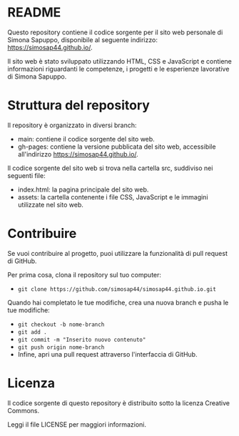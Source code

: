 # README
Questo repository contiene il codice sorgente per il sito web personale di Simona Sapuppo, disponibile al seguente indirizzo: https://simosap44.github.io/.

Il sito web è stato sviluppato utilizzando HTML, CSS e JavaScript e contiene informazioni riguardanti le competenze, i progetti e le esperienze lavorative di Simona Sapuppo.

# Struttura del repository
Il repository è organizzato in diversi branch:
- main: contiene il codice sorgente del sito web.
- gh-pages: contiene la versione pubblicata del sito web, accessibile all'indirizzo https://simosap44.github.io/.

Il codice sorgente del sito web si trova nella cartella src, suddiviso nei seguenti file:
- index.html: la pagina principale del sito web.
- assets: la cartella contenente i file CSS, JavaScript e le immagini utilizzate nel sito web.

# Contribuire
Se vuoi contribuire al progetto, puoi utilizzare la funzionalità di pull request di GitHub.

Per prima cosa, clona il repository sul tuo computer:
- `git clone https://github.com/simosap44/simosap44.github.io.git`

Quando hai completato le tue modifiche, crea una nuova branch e pusha le tue modifiche:

- `git checkout -b nome-branch`
- `git add .`
- `git commit -m "Inserito nuovo contenuto"`
- `git push origin nome-branch`
- Infine, apri una pull request attraverso l'interfaccia di GitHub.

# Licenza
Il codice sorgente di questo repository è distribuito sotto la licenza Creative Commons.

Leggi il file LICENSE per maggiori informazioni.
